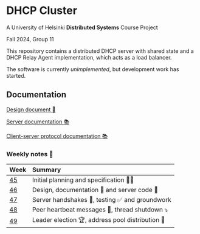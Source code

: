 # DHCP Cluster

A University of Helsinki **Distributed Systems** Course Project

Fall 2024, Group 11

This repository contains a distributed DHCP server with shared state and a DHCP Relay Agent implementation, which acts as a load balancer.

The software is currently _unimplemented_, but development work has started.

## Documentation

[Design document :paperclip:](doc/design.md)

[Server documentation :books:](https://hy-ds-group-11.github.io/dhcpcluster/server_node/index.html)

[Client-server protocol documentation :books:](https://hy-ds-group-11.github.io/dhcpcluster/protocol/index.html)

### Weekly notes :notebook_with_decorative_cover:

| Week                | Summary                                                                          |
| :------------------ | :------------------------------------------------------------------------------- |
| [45](doc/week45.md) | Initial planning and specification :busts_in_silhouette::speech_balloon:         |
| [46](doc/week46.md) | Design, documentation :closed_book: and server code :rocket:                     |
| [47](doc/week47.md) | Server handshakes :raised_hands:, testing :white_check_mark: and groundwork      |
| [48](doc/week48.md) | Peer heartbeat messages :revolving_hearts:, thread shutdown :arrow_heading_down: |
| [49](doc/week49.md) | Leader election :trophy:, address pool distribution :1234:                       |
